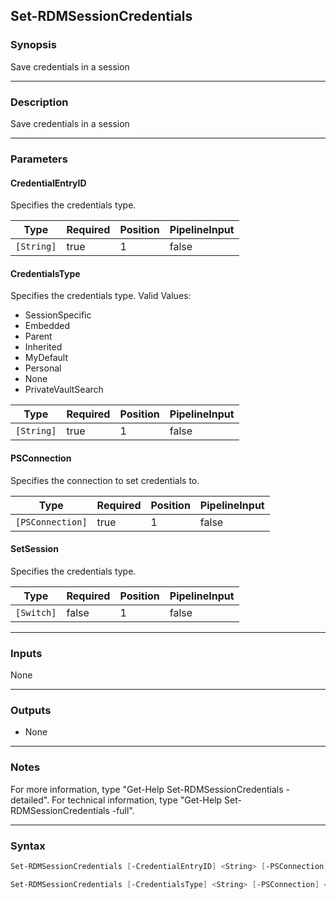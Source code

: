 Set-RDMSessionCredentials
-------------------------

### Synopsis
Save credentials in a session

---

### Description

Save credentials in a session

---

### Parameters
#### **CredentialEntryID**
Specifies the credentials type.

|Type      |Required|Position|PipelineInput|
|----------|--------|--------|-------------|
|`[String]`|true    |1       |false        |

#### **CredentialsType**
Specifies the credentials type.
Valid Values:

* SessionSpecific
* Embedded
* Parent
* Inherited
* MyDefault
* Personal
* None
* PrivateVaultSearch

|Type      |Required|Position|PipelineInput|
|----------|--------|--------|-------------|
|`[String]`|true    |1       |false        |

#### **PSConnection**
Specifies the connection to set credentials to.

|Type            |Required|Position|PipelineInput|
|----------------|--------|--------|-------------|
|`[PSConnection]`|true    |1       |false        |

#### **SetSession**
Specifies the credentials type.

|Type      |Required|Position|PipelineInput|
|----------|--------|--------|-------------|
|`[Switch]`|false   |1       |false        |

---

### Inputs
None

---

### Outputs
* None

---

### Notes
For more information, type "Get-Help Set-RDMSessionCredentials -detailed". For technical information, type "Get-Help Set-RDMSessionCredentials -full".

---

### Syntax
```PowerShell
Set-RDMSessionCredentials [-CredentialEntryID] <String> [-PSConnection] <PSConnection> [[-SetSession]] [<CommonParameters>]
```
```PowerShell
Set-RDMSessionCredentials [-CredentialsType] <String> [-PSConnection] <PSConnection> [[-SetSession]] [<CommonParameters>]
```
